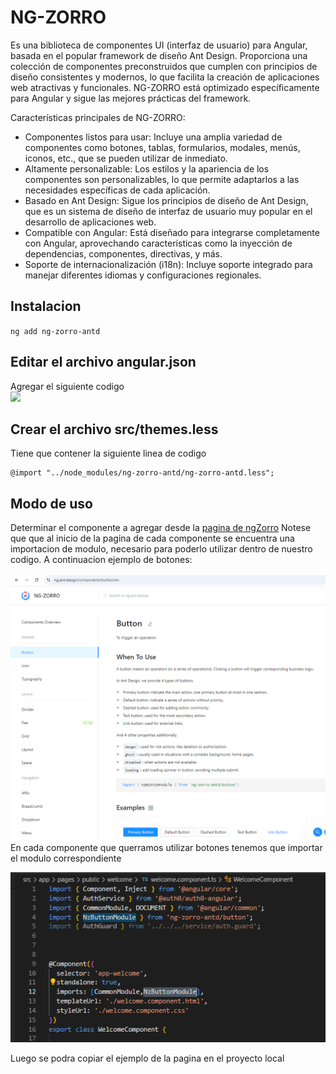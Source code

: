 # NG-ZORRO 
Es una biblioteca de componentes UI (interfaz de usuario) para Angular, basada en el popular framework de diseño Ant Design. Proporciona una colección de componentes preconstruidos que cumplen con principios de diseño consistentes y modernos, lo que facilita la creación de aplicaciones web atractivas y funcionales. NG-ZORRO está optimizado específicamente para Angular y sigue las mejores prácticas del framework.

Características principales de NG-ZORRO:  
- Componentes listos para usar: Incluye una amplia variedad de componentes como botones, tablas, formularios, modales, menús, iconos, etc., que se pueden utilizar de inmediato.
- Altamente personalizable: Los estilos y la apariencia de los componentes son personalizables, lo que permite adaptarlos a las necesidades específicas de cada aplicación.
- Basado en Ant Design: Sigue los principios de diseño de Ant Design, que es un sistema de diseño de interfaz de usuario muy popular en el desarrollo de aplicaciones web.
- Compatible con Angular: Está diseñado para integrarse completamente con Angular, aprovechando características como la inyección de dependencias, componentes, directivas, y más.
- Soporte de internacionalización (i18n): Incluye soporte integrado para manejar diferentes idiomas y configuraciones regionales.




## Instalacion
```ng add ng-zorro-antd```

## Editar el archivo angular.json
Agregar el siguiente codigo  
![](./md/ngzorro-angular.png)

## Crear el archivo src/themes.less
Tiene que contener la siguiente linea de codigo
```less
@import "../node_modules/ng-zorro-antd/ng-zorro-antd.less";
```
## Modo de uso
Determinar el componente a agregar desde la [pagina de ngZorro](https://ng.ant.design/components/overview/en)
Notese que que al inicio de la pagina de cada componente se encuentra una importacion de modulo, necesario para poderlo utilizar dentro de nuestro codigo. A continuacion ejemplo de botones:

![](./md/ngzorro-modulos.png)
En cada componente que querramos utilizar botones tenemos que importar el modulo correspondiente

![alt text](md/ngzorro-import-module.png)

Luego se podra copiar el ejemplo de la pagina en el proyecto local